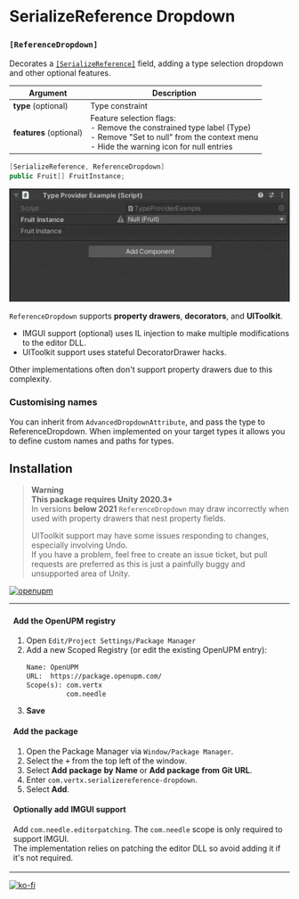 # SerializeReference Dropdown
### `[ReferenceDropdown]`
Decorates a [`[SerializeReference]`](https://docs.unity3d.com/ScriptReference/SerializeReference.html) field, adding a type selection dropdown and other optional features.  

| Argument                | Description                                                                                                                                                           |
|-------------------------|-----------------------------------------------------------------------------------------------------------------------------------------------------------------------|
| **type** (optional)     | Type constraint                                                                                                                                                       |
| **features** (optional) | Feature selection flags:<br/>- Remove the constrained type label (Type)<br/>- Remove "Set to null" from the context menu<br/>- Hide the warning icon for null entries |

```csharp
[SerializeReference, ReferenceDropdown]
public Fruit[] FruitInstance;
```
  
![ReferenceDropdown Example](Documentation~/ReferenceDropdownExample.gif)

`ReferenceDropdown` supports **property drawers**, **decorators**, and  **UIToolkit**.  
- IMGUI support (optional) uses IL injection to make multiple modifications to the editor DLL.  
- UIToolkit support uses stateful DecoratorDrawer hacks.  

Other implementations often don't support property drawers due to this complexity.


### Customising names
You can inherit from `AdvancedDropdownAttribute`, and pass the type to ReferenceDropdown. When implemented on your target types it allows you to define custom names and paths for types.

## Installation

> **Warning**  
> **This package requires Unity 2020.3+**  
> In versions **below 2021** `ReferenceDropdown` may draw incorrectly when used with property drawers that nest property fields.
> 
> UIToolkit support may have some issues responding to changes, especially involving Undo.  
> If you have a problem, feel free to create an issue ticket, but pull requests are preferred as this is just a painfully buggy and unsupported area of Unity.

[![openupm](https://img.shields.io/npm/v/com.vertx.serializereference-dropdown?label=openupm&registry_uri=https://package.openupm.com)](https://openupm.com/packages/com.vertx.serializereference-dropdown/)

<table><tr><td>

#### Add the OpenUPM registry
1. Open `Edit/Project Settings/Package Manager`
1. Add a new Scoped Registry (or edit the existing OpenUPM entry):
   ```
   Name: OpenUPM
   URL:  https://package.openupm.com/
   Scope(s): com.vertx
             com.needle
   ```
1. **Save**

#### Add the package
1. Open the Package Manager via `Window/Package Manager`.
1. Select the <kbd>+</kbd> from the top left of the window.
1. Select **Add package by Name** or **Add package from Git URL**.
1. Enter `com.vertx.serializereference-dropdown`.
1. Select **Add**.

#### Optionally add IMGUI support
Add `com.needle.editorpatching`. The `com.needle` scope is only required to support IMGUI.  
The implementation relies on patching the editor DLL so avoid adding it if it's not required. 

</td></tr></table>

[![ko-fi](https://ko-fi.com/img/githubbutton_sm.svg)](https://ko-fi.com/Z8Z42ZYHB)